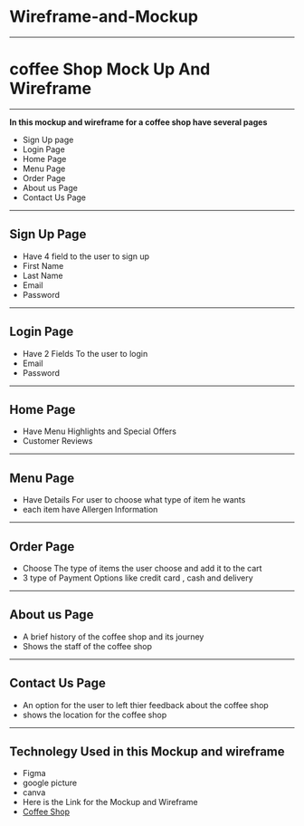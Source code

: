 # Wireframe-and-Mockup
---
#  coffee Shop Mock Up And Wireframe
---
**In this mockup and wireframe for a coffee shop have several pages**
- Sign Up page 
- Login Page
- Home Page
- Menu Page
- Order Page
- About us Page
- Contact Us Page
---
## Sign Up Page
- Have 4 field to the user to sign up
- First Name
- Last Name
- Email
- Password
---
## Login Page
- Have 2 Fields To the user to login
- Email
- Password
---
## Home Page
- Have Menu Highlights and Special Offers
- Customer Reviews
---
## Menu Page 
- Have Details For user to choose what type of item he wants
- each item have Allergen Information
---
## Order Page
- Choose The type of items the user choose and add it to the cart
- 3 type of Payment Options like credit card , cash and delivery
---
## About us Page
- A brief history of the coffee shop and its journey
- Shows the staff of the coffee shop
---
## Contact Us Page
- An option for the user to left thier feedback about the coffee shop
- shows the location for the coffee shop
---
## Technolegy Used in this Mockup and wireframe 
- Figma
- google picture
- canva
- Here is the Link for the Mockup and Wireframe
- [Coffee Shop](https://www.figma.com/proto/ZZ9KBHsTe14EPXFOBv2t3a/First-Task?node-id=1057246-2750&t=JoOoFbDfGpfWs6MP-1&scaling=contain&content-scaling=fixed&page-id=1057221%3A91&starting-point-node-id=1057248%3A2342)

